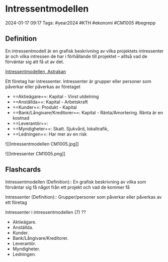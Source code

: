 # Intressentmodellen

2024-01-17 09:17
Tags: #year2024 #KTH #ekonomi #CM1005 #begrepp

## Definition

En intressentmodell är en grafisk beskrivning av vilka projektets intressenter är och vilka intressen de har i förhållande till projektet – alltså vad de förväntar sig att få ut av det.

[Intressentmodellen, Astrakan](https://www.astrakan.se/intressentmodellen/)

Ett företag har intressenter. Intressenter är grupper eller personer som påverkar eller påverkas av företaget

- ==Aktieägare==: Kapital - Vinst utdelning
- ==Anställda==: Kapital - Arbetskraft
- ==Kunder==: Produkt - Kapital
- ==Bank/Långivare/Kreditorer==: Kapital - Ränta/Amortering. Ränta är en kostnad
- ==Leverantör==:
- ==Myndigheter==: Skatt. Sjukvård, lokaltrafik,
- ==Ledningen==: Har mer av en risk

![[Intressentmodellen CM1005.jpg]]

![[Intressenter CM1005.png]]

## Flashcards

Intressentmodellen (Definition):: En grafisk beskrivning av vilka som förväntar sig få något från ett projekt och vad de kommer få
<!--SR:!2024-02-26,20,270!2024-02-12,13,270-->

Intressenter (Definition):: Grupper/personer som påverkar eller påverkas av ett företag
<!--SR:!2024-03-21,40,290!2024-02-15,16,290-->

Intressenter i intressentmodellen (7)
??
- Aktieägare.
- Anställda.
- Kunder.
- Bank/Långivare/Kreditorer.
- Leverantör.
- Myndigheter.
- Ledningen.
<!--SR:!2024-02-22,15,250!2024-03-19,40,290-->
